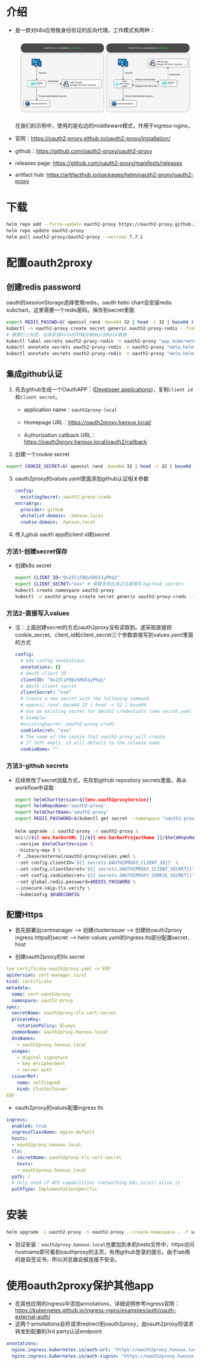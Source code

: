 # 介绍

- 是一款对k8s应用做身份验证的反向代理。工作模式有两种：

  ![image-20241121102327853](https://raw.githubusercontent.com/hangx969/upload-images-md/main/202411211023948.png)

  在我们的示例中，使用的是右边的middleware模式，作用于ingress-nginx。

- 官网：https://oauth2-proxy.github.io/oauth2-proxy/installation/

- github：https://github.com/oauth2-proxy/oauth2-proxy

- releases page: https://github.com/oauth2-proxy/manifests/releases

- artifact hub: https://artifacthub.io/packages/helm/oauth2-proxy/oauth2-proxy

# 下载

~~~sh
helm repo add --force-update oauth2-proxy https://oauth2-proxy.github.io/manifests
helm repo update oauth2-proxy
helm pull oauth2-proxy/oauth2-proxy --version 7.7.1
~~~

# 配置oauth2proxy

## 创建redis password

oauth的sessionStorage选择使用redis，oauth helm chart会安装redis subchart。这里需要一个redis密码，保存到secret里面

~~~sh
export REDIS_PASSWD=$( openssl rand -base64 32 | head -c 32 | base64 )
kubectl -n oauth2-proxy create secret generic oauth2-proxy-redis --from-literal=redis-password=$REDIS_PASSWD
# 需要打上标签，后续安装helm的时候会被纳入到helm管理
kubectl label secrets oauth2-proxy-redis -n oauth2-proxy "app.kubernetes.io/managed-by"="Helm"
kubectl annotate secrets oauth2-proxy-redis -n oauth2-proxy "meta.helm.sh/release-name"="oauth2-proxy"
kubectl annotate secrets oauth2-proxy-redis -n oauth2-proxy "meta.helm.sh/release-namespace"="oauth2-proxy"
~~~

## 集成github认证

1. 先去github生成一个OauthAPP：([Developer applications](https://github.com/settings/developers))，复制`client id`和`client secret`。

   - application name：`oauth2proxy-local`

   - Homepage URL：https://oauth2proxy.hanxux.local/

   - Authorization callback URL：https://oauth2proxy.hanxux.local/oauth2/callback

2. 创建一个cookie secret

  ~~~sh
  export COOKIE_SECRET=$( openssl rand -base64 32 | head -c 32 | base64 )
  ~~~

3. oauth2proxy的values.yaml里面添加github认证相关参数

   ~~~yaml
   config:
     existingSecret: oauth2-proxy-creds
   extraArgs:
     provider: github
     whitelist-domain: .hanxux.local
     cookie-domain: .hanxux.local
   ~~~

4. 传入gitub oauth app的client id和secret

### 方法1-创建secret保存

- 创建k8s secret

  ~~~sh
  export CLIENT_ID="Ov23liF0QvSRG51yPKq1"
  export CLIENT_SECRET="xxx" # 需要复制出来之后直接写入github secrets
  kubectl create namespace oauth2-proxy
  kubectl -n oauth2-proxy create secret generic oauth2-proxy-creds --from-literal=cookie-secret=$COOKIE_SECRET --from-literal=client-id=$CLIENT_ID --from-literal=client-secret=$CLIENT_SECRET
  ~~~


### 方法2-直接写入values

- 注：上面创建secret的方式oauth2proxy没有读取到。遂采取直接把cookie_secret、client_id和client_secret三个参数直接写到values.yaml里面的方式

  ~~~yaml
  config:
    # Add config annotations
    annotations: {}
    # OAuth client ID
    clientID: "Ov23liF0QvSRG51yPKq1"
    # OAuth client secret
    clientSecret: "xxx"
    # Create a new secret with the following command
    # openssl rand -base64 32 | head -c 32 | base64
    # Use an existing secret for OAuth2 credentials (see secret.yaml for required fields)
    # Example:
    #existingSecret: oauth2-proxy-creds
    cookieSecret: "xxx"
    # The name of the cookie that oauth2-proxy will create
    # If left empty, it will default to the release name
    cookieName: ""
  ~~~


### 方法3-github secrets

- 后续修改了secret加载方式，先存到github repository secrets里面，再从workflow中读取

  ~~~sh
  export helmChartVersion=${{env.oauth2proxyVersion}}
  export helmRepoName='oauth2-proxy'
  export helmChartName='oauth2-proxy'
  export REDIS_PASSWORD=$(kubectl get secret --namespace "oauth2-proxy" oauth2-proxy-redis --kubeconfig $KUBECONFIG -o jsonpath="{.data.redis-password}" | base64 -d)
  
  helm upgrade -i oauth2-proxy -n oauth2-proxy \
  oci://${{ env.harborURL }}/${{ env.harborProjectName }}/$helmRepoName/$helmChartName \
  --version $helmChartVersion \
  --history-max 5 \
  -f ./base/external/oauth2-proxy/values.yaml \
  --set config.clientID='${{ secrets.OAUTH2PROXY_CLIENT_ID}}' \
  --set config.clientSecret='${{ secrets.OAUTH2PROXY_CLIENT_SECRET}}' \
  --set config.cookieSecret='${{ secrets.OAUTH2PROXY_COOKIE_SECRET}}' \
  --set global.redis.password=$REDIS_PASSWORD \
  --insecure-skip-tls-verify \
  --kubeconfig $KUBECONFIG
  ~~~

## 配置Https

- 首先部署出certmanager --> 创建clusterissuer --> 创建给oauth2proxy ingress https的secret --> helm values.yaml的ingress.tls部分配置secret、host

- 创建oauth2proxy的tls secret

~~~yaml
tee certificate-oauth2proxy.yaml <<'EOF'
apiVersion: cert-manager.io/v1
kind: Certificate
metadata:
  name: cert-oauth2proxy
  namespace: oauth2-proxy
spec:
  secretName: oauth2proxy-tls-cert-secret
  privateKey:
    rotationPolicy: Always
  commonName: oauth2proxy.hanxux.local
  dnsNames:
    - oauth2proxy.hanxux.local
  usages:
    - digital signature
    - key encipherment
    - server auth
  issuerRef:
    name: selfsigned
    kind: ClusterIssuer
EOF
~~~

- oauth2proxy的values配置ingress tls

~~~yaml
ingress:
  enabled: true
  ingressClassName: nginx-default
  hosts:
  - oauth2proxy.hanxux.local
  tls:
  - secretName: oauth2proxy-tls-cert-secret
    hosts:
    - oauth2proxy.hanxux.local
  path: /
  # Only used if API capabilities (networking.k8s.io/v1) allow it
  pathType: ImplementationSpecific
~~~

# 安装

~~~sh
helm upgrade -i oauth2-proxy -n oauth2-proxy --create-namespace . -f values.yaml 
~~~

- 验证安装：`oauth2proxy.hanxux.local`也要加到本机hosts文件中，https访问hostname即可看到oauthproxy的主页，有用github登录的提示。由于lab用的是自签证书，所以浏览器会报连接不安全。

# 使用oauth2proxy保护其他app

- 在其他应用的ingress中添加annotations，详细说明参考ingress官网：https://kubernetes.github.io/ingress-nginx/examples/auth/oauth-external-auth/
- 这两个annotations会将请求redirect到oauth2proxy，由oauth2proxy将请求转发到配置的3rd party认证endpoint

~~~yaml
annotations:
  nginx.ingress.kubernetes.io/auth-url: "https://oauth2proxy.hanxux.local/oauth2/auth"
  nginx.ingress.kubernetes.io/auth-signin: "https://oauth2proxy.hanxux.local/oauth2/start?rd=https%3A%2F%2F<host>.hanxux.local"
~~~

